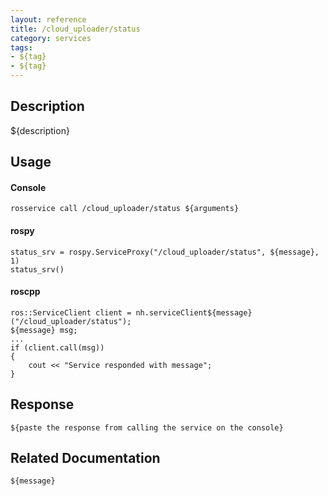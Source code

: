 ```yaml
---
layout: reference
title: /cloud_uploader/status
category: services
tags: 
- ${tag} 
- ${tag}
---
```


## Description
${description}

## Usage
#### Console
```
rosservice call /cloud_uploader/status ${arguments}
```

#### rospy
```
status_srv = rospy.ServiceProxy("/cloud_uploader/status", ${message}, 1)
status_srv()
```

#### roscpp
```
ros::ServiceClient client = nh.serviceClient${message}("/cloud_uploader/status");
${message} msg;
...
if (client.call(msg))
{
    cout << "Service responded with message";
}
```

## Response
```
${paste the response from calling the service on the console}
```

## Related Documentation
``${message}``  